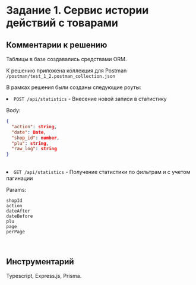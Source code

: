 # Задание 1. Сервис истории действий с товарами

## Комментарии к решению
Таблицы в базе создавались cредствами ORM.</code>

К решению приложена коллекция для Postman <code>/postman/test_1_2.postman_collection.json</code>

В рамках решения были созданы следующие роуты:

<li> <code>POST /api/statistics</code> - Внесение новой записи в статистику

Body: 

```json
{
  "action": string,
  "date": Date,
  "shop_id": number,
  "plu": string,
  "raw_log": string
}
```
<br>
<li> <code>GET /api/statistics</code> - Получение статистики по фильтрам и с учетом пагинации

Params: 

```
shopId
action
dateAfter
dateBefore
plu
page
perPage
```
<br>


## Инструментарий

Typescript, Express.js, Prisma.
